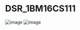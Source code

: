 # DSR_1BM16CS111
![image](https://user-images.githubusercontent.com/37868833/94523047-3bdd5e00-024e-11eb-816d-59024ef5be76.png)
![image](https://user-images.githubusercontent.com/37868833/94523054-3ed84e80-024e-11eb-8e8c-8ffc1e783c0f.png)
